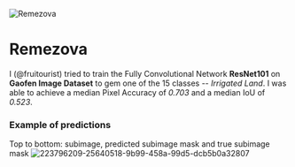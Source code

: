 ![Remezova](https://user-images.githubusercontent.com/70770455/223877767-954efe33-861b-4495-b90e-2efe0dcb211b.png)
# Remezova
I (@fruitourist) tried to train the Fully Convolutional Network **ResNet101** on **Gaofen Image Dataset** to gem one of the 15 classes -- _Irrigated Land_. I was able to achieve a median Pixel Accuracy of _0.703_ and a median IoU of _0.523_.
### Example of predictions
Top to bottom: subimage, predicted subimage mask and true subimage mask
![223796209-25640518-9b99-458a-99d5-dcb5b0a32807](https://user-images.githubusercontent.com/70770455/223877951-e1318781-f2d3-46db-af9c-e8aeda4a99b6.png)
